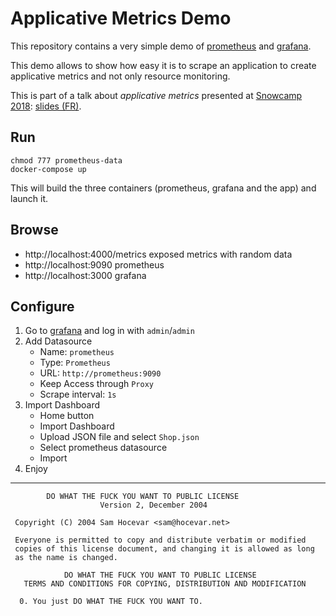 Applicative Metrics Demo
========================

This repository contains a very simple demo of [prometheus](https://prometheus.io) and [grafana](https://grafana.com).

This demo allows to show how easy it is to scrape an application to create applicative metrics and not only resource monitoring.

This is part of a talk about _applicative metrics_ presented at [Snowcamp 2018](http://sched.co/D2nb): [slides (FR)](https://speakerdeck.com/eunomie/metriques-applicatives-avec-prometheus-et-grafana).

Run
---

    chmod 777 prometheus-data
    docker-compose up

This will build the three containers (prometheus, grafana and the app) and launch it.

Browse
------

- http://localhost:4000/metrics exposed metrics with random data
- http://localhost:9090 prometheus
- http://localhost:3000 grafana

Configure
---------

1. Go to [grafana](http://localhost:3000) and log in with `admin`/`admin`
2. Add Datasource
    - Name: `prometheus`
    - Type: `Prometheus`
    - URL: `http://prometheus:9090`
    - Keep Access through `Proxy`
    - Scrape interval: `1s`
3. Import Dashboard
    - Home button
    - Import Dashboard
    - Upload JSON file and select `Shop.json`
    - Select prometheus datasource
    - Import
4. Enjoy

---

```
        DO WHAT THE FUCK YOU WANT TO PUBLIC LICENSE 
                    Version 2, December 2004 

 Copyright (C) 2004 Sam Hocevar <sam@hocevar.net> 

 Everyone is permitted to copy and distribute verbatim or modified 
 copies of this license document, and changing it is allowed as long 
 as the name is changed. 

            DO WHAT THE FUCK YOU WANT TO PUBLIC LICENSE 
   TERMS AND CONDITIONS FOR COPYING, DISTRIBUTION AND MODIFICATION 

  0. You just DO WHAT THE FUCK YOU WANT TO.
```

